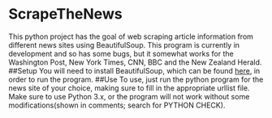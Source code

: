# ScrapeTheNews
This python project has the goal of web scraping article information from different news sites using BeautifulSoup. This program is currently in development and so has some bugs, but it somewhat works for the Washington Post, New York Times, CNN, BBC and the New Zealand Herald.
##Setup
You will need to install BeautifulSoup, which can be found [here](https://www.crummy.com/software/BeautifulSoup/), in order to run the program.
##Use
To use, just run the python program for the news site of your choice, making sure to fill in the appropriate urllist file. Make sure to use Python 3.x, or the program will not work without some modifications(shown in comments; search for PYTHON CHECK). 